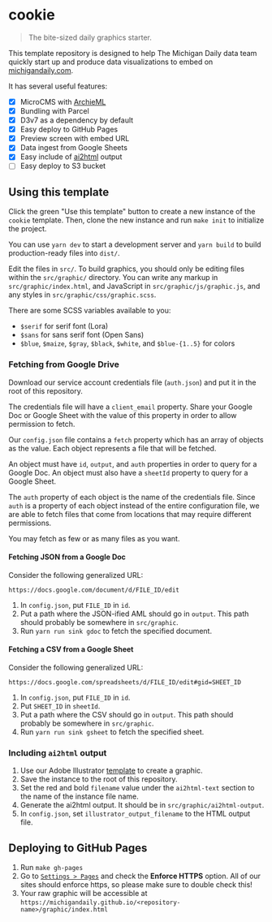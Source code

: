 # cookie

> The bite-sized daily graphics starter.

This template repository is designed to help The Michigan Daily data team quickly start up and produce data visualizations to embed on [michigandaily.com](https://michigandaily.com).

It has several useful features:

- [x] MicroCMS with [ArchieML](http://archieml.org/)
- [x] Bundling with Parcel
- [x] D3v7 as a dependency by default
- [x] Easy deploy to GitHub Pages
- [x] Preview screen with embed URL
- [x] Data ingest from Google Sheets
- [x] Easy include of [ai2html](http://ai2html.org/) output
- [ ] Easy deploy to S3 bucket

## Using this template

Click the green "Use this template" button to create a new instance of the `cookie` template. Then, clone the new instance and run `make init` to initialize the project.

You can use `yarn dev` to start a development server and `yarn build` to build production-ready files into `dist/`.

Edit the files in `src/`. To build graphics, you should only be editing files within the `src/graphic/` directory. You can write any markup in `src/graphic/index.html`, and JavaScript in `src/graphic/js/graphic.js`, and any styles in `src/graphic/css/graphic.scss`.

There are some SCSS variables available to you:

- `$serif` for serif font (Lora)
- `$sans` for sans serif font (Open Sans)
- `$blue`, `$maize`, `$gray`, `$black`, `$white`, and `$blue-{1..5}` for colors

### Fetching from Google Drive

Download our service account credentials file (`auth.json`) and put it in the root of this repository.

The credentials file will have a `client_email` property. Share your Google Doc or Google Sheet with the value of this property in order to allow permission to fetch.

Our `config.json` file contains a `fetch` property which has an array of objects as the value. Each object represents a file that will be fetched.

An object must have `id`, `output`, and `auth` properties in order to query for a Google Doc. An object must also have a `sheetId` property to query for a Google Sheet.

The `auth` property of each object is the name of the credentials file. Since `auth` is a property of each object instead of the entire configuration file, we are able to fetch files that come from locations that may require different permissions.

You may fetch as few or as many files as you want.

#### Fetching JSON from a Google Doc

Consider the following generalized URL:

`https://docs.google.com/document/d/FILE_ID/edit`

1. In `config.json`, put `FILE_ID` in `id`.
2. Put a path where the JSON-ified AML should go in `output`. This path should probably be somewhere in `src/graphic`.
3. Run `yarn run sink gdoc` to fetch the specified document.

#### Fetching a CSV from a Google Sheet

Consider the following generalized URL:

`https://docs.google.com/spreadsheets/d/FILE_ID/edit#gid=SHEET_ID`

1. In `config.json`, put `FILE_ID` in `id`.
2. Put `SHEET_ID` in `sheetId`.
3. Put a path where the CSV should go in `output`. This path should probably be somewhere in `src/graphic`.
4. Run `yarn run sink gsheet` to fetch the specified sheet.

### Including `ai2html` output

1. Use our Adobe Illustrator [template](https://drive.google.com/file/d/1TN1c2nDiyhy91YwucmvwxFhdlnTAq0C4/view?usp=sharing) to create a graphic.
2. Save the instance to the root of this repository.
3. Set the red and bold `filename` value under the `ai2html-text` section to the name of the instance file name.
4. Generate the ai2html output. It should be in `src/graphic/ai2html-output`.
5. In `config.json`, set `illustrator_output_filename` to the HTML output file.

## Deploying to GitHub Pages

1. Run `make gh-pages`
2. Go to [`Settings > Pages`](../../settings/pages) and check the **Enforce HTTPS** option. All of our sites should enforce https, so please make sure to double check this!
3. Your raw graphic will be accessible at `https://michigandaily.github.io/<repository-name>/graphic/index.html`
